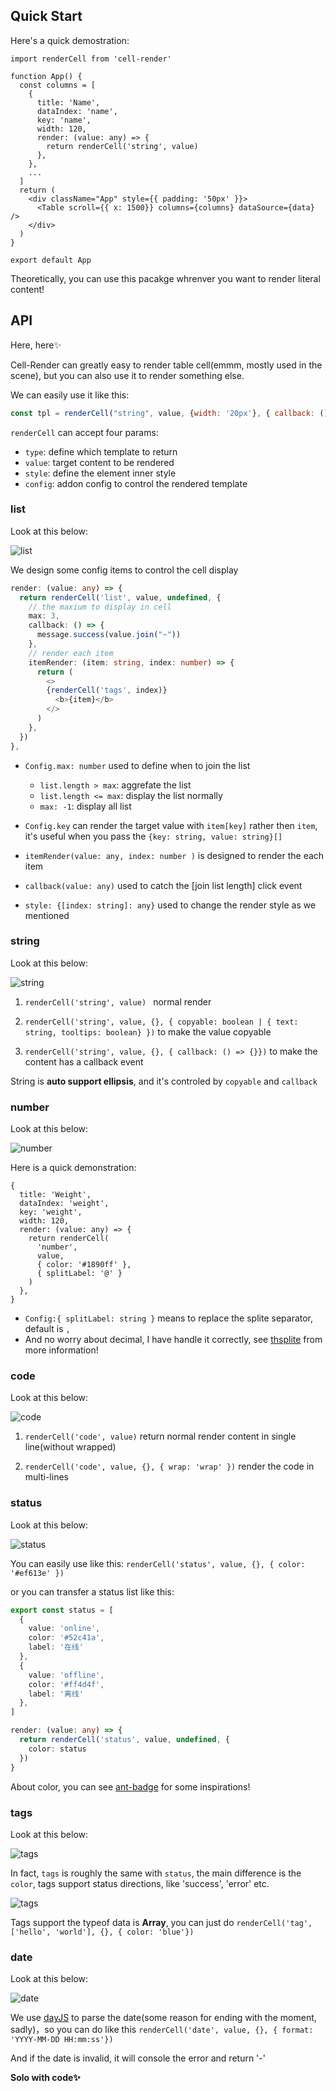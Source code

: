 ## Quick Start

Here's a quick demostration:

```tsx
import renderCell from 'cell-render'

function App() {
  const columns = [
    {
      title: 'Name',
      dataIndex: 'name',
      key: 'name',
      width: 120,
      render: (value: any) => {
        return renderCell('string', value)
      },
    },
    ...
  ]
  return (
    <div className="App" style={{ padding: '50px' }}>
      <Table scroll={{ x: 1500}} columns={columns} dataSource={data} />
    </div>
  )
}

export default App
```

Theoretically, you can use this pacakge whrenver you want to render literal content!



## API

Here, here✨

Cell-Render can greatly easy to render table cell(emmm, mostly used in the scene), but you can also use it to render something else.

We can easily use it like this:

```js
const tpl = renderCell("string", value, {width: '20px'}, { callback: () => { console.log("hello") }})
```

`renderCell` can accept four params:

- `type`: define which template to return
- `value`: target content to be rendered
- `style`: define the element inner style
- `config`: addon config to control the rendered template



### list

Look at this below:

![list](./statics/list.gif)

We design some config items to control the cell display

```typescript
render: (value: any) => {
  return renderCell('list', value, undefined, {
    // the maxium to display in cell
    max: 3,
    callback: () => {
      message.success(value.join("~"))
    },
    // render each item
    itemRender: (item: string, index: number) => {
      return (
        <>
        {renderCell('tags', index)}
          <b>{item}</b>
        </>
      )
    },
  })
},
```



- `Config.max: number` used to define when to join the list
  - `list.length > max`: aggrefate the list
  - `list.length <= max`: display the list normally
  - `max: -1`: display all list

- `Config.key` can render the target value with `item[key]` rather then `item`, it's useful when you pass the `{key: string, value: string}[]`

- `itemRender(value: any, index: number )` is designed to render the each item

- `callback(value: any)` used to catch the [join list length] click event

- `style: {[index: string]: any}` used to change the render style as we mentioned





### string

Look at this below:

![string](./statics/string.png)

1. `renderCell('string', value) ` normal render

2. `renderCell('string', value, {}, { copyable: boolean | { text: string, tooltips: boolean} })` to make the value copyable

3. `renderCell('string', value, {}, { callback: () => {}})` to make the content has a callback event

String is **auto support ellipsis**, and it's controled by `copyable` and `callback` 



### number

Look at this below:

![number](./statics/number.png)

Here is a quick demonstration:

```tsx
{
  title: 'Weight',
  dataIndex: 'weight',
  key: 'weight',
  width: 120,
  render: (value: any) => {
    return renderCell(
      'number',
      value,
      { color: '#1890ff' },
      { splitLabel: '@' }
    )
  },
}
```



- `Config:{ splitLabel: string }` means to replace the splite separator, default is `,`
- And no worry about decimal, I have handle it correctly, see [thsplite](https://y-lonely.github.io/ele-utility/) from more information!



### code

Look at this below:

![code](./statics/code.png)

1. `renderCell('code', value)` return normal render content in single line(without wrapped)

2. `renderCell('code', value, {}, { wrap: 'wrap' })` render the code in multi-lines



### status

Look at this below:

![status](./statics/status.png)

You can easily use like this: `renderCell('status', value, {}, { color: '#ef613e' })`

or you can transfer a status list like this:

```typescript
export const status = [
  {
    value: 'online',
    color: '#52c41a',
    label: '在线'
  },
  {
    value: 'offline',
    color: '#ff4d4f',
    label: '离线'
  },
]

render: (value: any) => {
  return renderCell('status', value, undefined, {
    color: status
  })
}
```

About color, you can see [ant-badge](https://ant.design/components/badge-cn/) for some inspirations!



### tags

Look at this below:

![tags](./statics/tags.png)

In fact, `tags` is roughly the same with `status`, the main difference is the `color`, tags support status directions, like 'success', 'error' etc.

![tags](./statics/tags_array.png)

Tags support the typeof data is **Array**, you can just do  `renderCell('tag', ['hello', 'world'], {}, { color: 'blue'})`




### date

Look at this below:

![date](./statics/date.png)

We use [dayJS](https://dayjs.gitee.io/) to parse the date(some reason for ending with the moment, sadly)，so you can do like this `renderCell('date', value, {}, { format: 'YYYY-MM-DD HH:mm:ss'})`

And if the date is invalid, it will console the error and return '-'




**Solo with code✨**